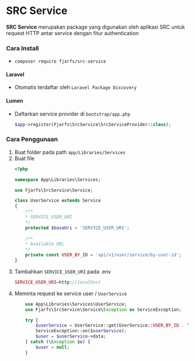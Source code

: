 # SRC Service

**SRC Service** merupakan package yang digunakan oleh aplikasi SRC untuk request HTTP antar service dengan fitur authentication

### Cara Install

- `composer require fjarfs/src-service`

#### Laravel 

- Otomatis terdaftar oleh `Laravel Package Discovery`

#### Lumen

- Daftarkan service provider di `bootstrap/app.php`
	```php
	$app->register(Fjarfs\SrcService\SrcServiceProvider::class);
	```
  
### Cara Penggunaan
1. Buat folder pada path  `app/Libraries/Services`
2. Buat file 
    ```php
    <?php

    namespace App\Libraries\Services;

    use Fjarfs\SrcService\Service;

    class UserService extends Service
    {
        /**
        * SERVICE_USER_URI
        */
        protected $baseUri = 'SERVICE_USER_URI';
        
        /**
        * Available URL
        */
        private const USER_BY_ID = 'api/v1/user/service/by-user-id';
    }
    ```
3. Tambahkan `SERVICE_USER_URI` pada .env
    ```php
    SERVICE_USER_URI=http://localhost
    ```
4. Meminta request ke service user / `UserService`
    ```php
        use App\Libraries\Services\UserService;
        use Fjarfs\SrcService\Service\Exception as ServiceException;
    
        try {
            $userService = UserService::get(UserService::USER_BY_ID . "/1");
            ServiceException::on($userService);
            $user = $userService->data;
        } catch (\Exception $e) {
            $user = null;
        }
    ```
